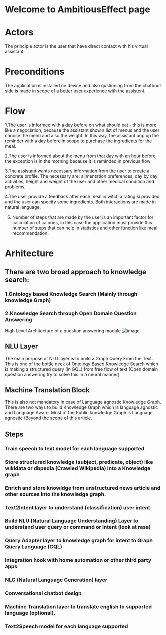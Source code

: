 # Welcome to AmbitiousEffect page



# Actors

The principle actor is the user that have direct contact with his virtual assistant.

# Preconditions

The application is installed on device and also qustioning from the chatboot side is made in scope of a better user experience with the assistent.

# Flow

1.The user is informed with a day before on what should eat - this is more like a negociation, because the assistant show a list of menus and the user choose the menu and also the weight. In this way, the assistant pop up the reminder with a day before in scope to purchase the ingredients for the meal.

2.The user is informed about the menu from that day  with an hour before, the exception is in the morning because it is reminded in previous flow

3.The assistant wants necessary information from the user to create a concrete profile. The necessary are: alimentation preferences, day by day activities, height and weight of the user and other medical condition and problems. 

4.The user provide a feedback after each meal in witch a rating si provided and the user can specify some ingredients. Both interactions are made in natural language.

5. Number of steps that are made by the user is an important factor for calculation of calories, in this case the application must provide this number of steps that can help in statistics and other function like meal recommendation.

# Arhitecture
## There are two broad approach to knowledge search:
### 1.Ontology based Knowledge Search (Mainly through knowledge Graph)
### 2.Knowledge Search through Open Domain Question Answering

High Level Architecture of a question answering module
![image](https://miro.medium.com/max/875/1*sbAR0BSuof6bgKUcv6zNUA.png)

## NLU Layer
The main purpose of NLU layer is to build a Graph Query From the Text. This is one of the bottle neck of Ontology Based Knowledge Search which is making a structured query (in GQL) from free flow of text (Open domain question answering try to solve this in a neural manner)
## Machine Translation Block
This is also not mandatory In case of Language agnostic Knowledge Graph. There are two ways to build Knowledge Graph which is language agnostic and Language Aware. Most of the Public knowledge Graph is Language agnostic (Beyond the scope of this article.
## Steps
### Train speech to text model for each language supported
### Store structured knowledge (subject, predicate, object) like wikidata or dbpedia (Crawled Wikipedia) into a Knowledge graph
### Enrich and store knowldge from unstructured news article and other sources into the knowledge graph.
### Text2Intent layer to understand (classification) user intent
### Build NLU (Natural Language Understanding) Layer to understand user query or command or Intent (look at rasa)
### Query Adapter layer to knowledge graph for intent to Graph Query Language (GQL)
### Integration hook with home automation or other third party apps
### NLG (Natural Language Generation) layer
### Conversational chatbot design
### Machine Translation layer to translate english to supported language (optional).
### Text2Speech model for each language supported
